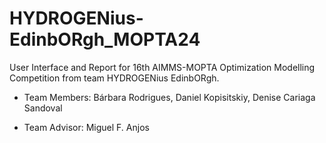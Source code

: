 # HYDROGENius-EdinbORgh_MOPTA24

User Interface and Report for 16th AIMMS-MOPTA Optimization Modelling Competition from team HYDROGENius EdinbORgh.

- Team Members: Bárbara Rodrigues, Daniel Kopisitskiy, Denise Cariaga Sandoval

- Team Advisor: Miguel F. Anjos
